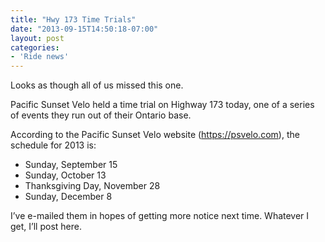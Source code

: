 ```yaml
---
title: "Hwy 173 Time Trials"
date: "2013-09-15T14:50:18-07:00"
layout: post
categories:
- 'Ride news'
---
```


Looks as though all of us missed this one.  
  
Pacific Sunset Velo held a time trial on Highway 173 today, one of a series of events they run out of their Ontario base.

According to the Pacific Sunset Velo website (https://psvelo.com), the schedule for 2013 is:

- Sunday, September 15
- Sunday, October 13
- Thanksgiving Day, November 28
- Sunday, December 8

I’ve e-mailed them in hopes of getting more notice next time. Whatever I get, I’ll post here.